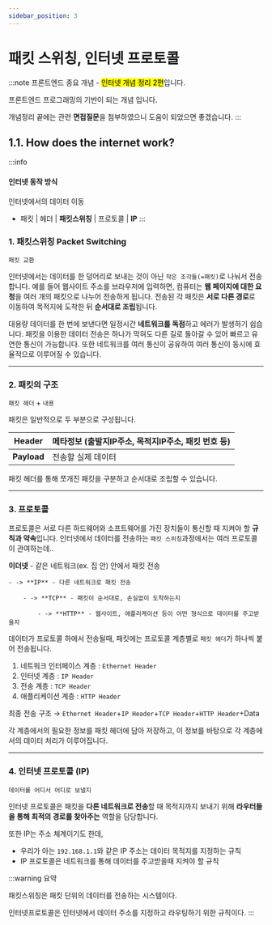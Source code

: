 ```yaml
---
sidebar_position: 3
---
```


# 패킷 스위칭, 인터넷 프로토콜

:::note
프론트엔드 중요 개념 - <mark>인터넷 개념 정리 2편</mark>입니다.

프론트엔드 프로그래밍의 기반이 되는 개념 입니다.

개념정리 끝에는 관련 **면접질문**을 첨부하였으니 도움이 되었으면 좋겠습니다.
:::
## 1.1. How does the internet work?

:::info
#### 인터넷 동작 방식

인터넷에서의 데이터 이동

- 패킷 | 헤더 | **패킷스위칭** | 프로토콜 | **IP**
:::

### 1. 패킷스위칭 Packet Switching

`패킷 교환`

인터넷에서는 데이터를 한 덩어리로 보내는 것이 아닌 `작은 조각들(=패킷)`로 나눠서 전송합니다. 예를 들어 웹사이트 주소를 브라우저에 입력하면, 컴퓨터는 **웹 페이지에 대한 요청**을 여러 개의 패킷으로 나누어 전송하게 됩니다. 전송된 각 패킷은 **서로 다른 경로**로 이동하여 목적지에 도착한 뒤 **순서대로 조립**됩니다.

대용량 데이터를 한 번에 보낸다면 일정시간 **네트워크를 독점**하고 에러가 발생하기 쉽습니다. 패킷을 이용한 데이터 전송은 하나가 막혀도 다른 길로 돌아갈 수 있어 빠르고 유연한 통신이 가능합니다. 또한 네트워크를 여러 통신이 공유하여 여러 통신이 동시에 효율적으로 이루어질 수 있습니다.   


---

### 2. 패킷의 구조
`패킷 헤더` + `내용`

패킷은 일반적으로 두 부분으로 구성됩니다.

| **Header** | 메타정보 (출발지IP주소, 목적지IP주소, 패킷 번호 등) |
| --- | --- |
| **Payload** | 전송할 실제 데이터 |

패킷 헤더를 통해 쪼개진 패킷을 구분하고 순서대로 조립할 수 있습니다.

---

### 3. 프로토콜

프로토콜은 서로 다른 하드웨어와 소프트웨어를 가진 장치들이 통신할 때 지켜야 할 **규칙과 약속**입니다. 인터넷에서 데이터를 전송하는 `패킷 스위칭`과정에서는 여러 프로토콜이 관여하는데..

**이더넷** - 같은 네트워크(ex. 집 안) 안에서 패킷 전송

    - -> **IP** - 다른 네트워크로 패킷 전송

        - -> **TCP** - 패킷이 순서대로, 손실없이 도착하는지

            - -> **HTTP** - 웹사이트, 애플리케이션 등이 어떤 형식으로 데이터를 주고받을지

데이터가 프로토콜 하에서 전송될때, 패킷에는 프로토콜 계층별로 `패킷 헤더`가 하나씩 붙어 전송됩니다.

1. 네트워크 인터페이스 계층 : `Ethernet Header`
2. 인터넷 계층 :  `IP Header`
3. 전송 계층 : `TCP Header`
4. 애플리케이션 계층 : `HTTP Header`

최종 전송 구조 → `Ethernet Header`+`IP Header`+`TCP Header`+`HTTP Header`+Data

각 계층에서의 필요한 정보를 패킷 헤더에 담아 저장하고, 이 정보를 바탕으로 각 계층에서의 데이터 처리가 이루어집니다.

---

### 4. 인터넷 프로토콜 (IP)

`데이터를 어디서 어디로 보낼지`

인터넷 프로토콜은 패킷을 **다른 네트워크로 전송**할 때 목적지까지 보내기 위해 **라우터들을 통해 최적의 경로를 찾아주는** 역할을 담당합니다.

또한 IP는 주소 체계이기도 한데,

- 우리가 아는 `192.168.1.1`와 같은 IP 주소는 데이터 목적지를 지정하는 규칙
- IP 프로토콜은 네트워크를 통해 데이터를 주고받을때 지켜야 할 규칙

:::warning
요약

패킷스위칭은 패킷 단위의 데이터를 전송하는 시스템이다.

인터넷프로토콜은 인터넷에서 데이터 주소를 지정하고 라우팅하기 위한 규칙이다.
:::